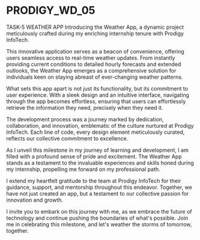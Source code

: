 # PRODIGY_WD_05
TASK-5 WEATHER APP
Introducing the Weather App, a dynamic project meticulously crafted during my enriching internship tenure with Prodigy InfoTech. 

This innovative application serves as a beacon of convenience, offering users seamless access to real-time weather updates. From instantly providing current conditions to detailed hourly forecasts and extended outlooks, the Weather App emerges as a comprehensive solution for individuals keen on staying abreast of ever-changing weather patterns.

What sets this app apart is not just its functionality, but its commitment to user experience. With a sleek design and an intuitive interface, navigating through the app becomes effortless, ensuring that users can effortlessly retrieve the information they need, precisely when they need it.

The development process was a journey marked by dedication, collaboration, and innovation, emblematic of the culture nurtured at Prodigy InfoTech. Each line of code, every design element meticulously curated, reflects our collective commitment to excellence.

As I unveil this milestone in my journey of learning and development, I am filled with a profound sense of pride and excitement. The Weather App stands as a testament to the invaluable experiences and skills honed during my internship, propelling me forward on my professional path.

I extend my heartfelt gratitude to the team at Prodigy InfoTech for their guidance, support, and mentorship throughout this endeavor. Together, we have not just created an app, but a testament to our collective passion for innovation and growth.

I invite you to embark on this journey with me, as we embrace the future of technology and continue pushing the boundaries of what's possible. Join me in celebrating this milestone, and let's weather the storms of tomorrow, together.
